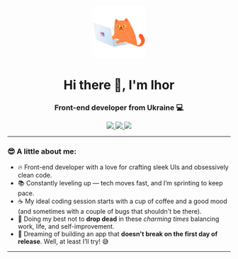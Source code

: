 <div id="header-logo" align="center">
  <img src="./assets/cat.gif" width="120"/>
</div>
<div id="header" align="center">
  <h1>Hi there 👋, I'm Ihor</h1>
  <h3>Front-end developer from Ukraine 💻</h3>
</div>
<div id="badges" align="center">
  <a href="https://www.linkedin.com/in/ihor-kanter/" target="_blank" alt="linkedin">
    <img src="https://img.shields.io/badge/LinkedIn-blue?style=for-the-badge&logo=linkedin&logoColor=fff">
  </a>
  <a href="https://www.instagram.com/igor_kanter/" target="_blank" alt="instagram">
    <img src="https://img.shields.io/badge/Instagram-red?style=for-the-badge&logo=instagram&logoColor=fff">
  </a>
  <a href="https://t.me/kanterigor" target="_blank" alt="telegram">
    <img src="https://img.shields.io/badge/Telegram-blue?style=for-the-badge&logo=telegram&logoColor=fff">
  </a>
</div>

---

### 😎 A little about me:

- 🔥 Front-end developer with a love for crafting sleek UIs and obsessively clean code.
- 📚 Constantly leveling up — tech moves fast, and I’m sprinting to keep pace.
- ☕ My ideal coding session starts with a cup of coffee and a good mood (and sometimes with a couple of bugs that shouldn't be there).
- 🧠 Doing my best not to **drop dead** in these _charming times_ balancing work, life, and self-improvement.
- 🚀 Dreaming of building an app that **doesn't break on the first day of release**. Well, at least I’ll try! 😅

---

<!--
**KanterIV/KanterIV** is a ✨ _special_ ✨ repository because its `README.md` (this file) appears on your GitHub profile.

Here are some ideas to get you started:

- 🔭 I’m currently working on ...
- 🌱 I’m currently learning ...
- 👯 I’m looking to collaborate on ...
- 🤔 I’m looking for help with ...
- 💬 Ask me about ...
- 📫 How to reach me: ...
- 😄 Pronouns: ...
- ⚡ Fun fact: ...
-->
